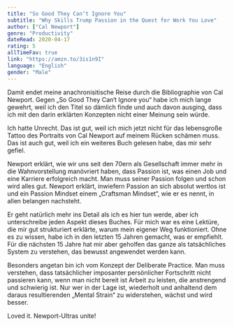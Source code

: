 ```yaml
---
title: "So Good They Can‘t Ignore You"
subtitle: "Why Skills Trump Passion in the Quest for Work You Love"
author: ["Cal Newport"]
genre: "Productivity"
dateRead: 2020-04-17
rating: 5
allTimeFav: true
link: "https://amzn.to/3is1n9I"
language: "English"
gender: "Male"
---
```


Damit endet meine anachronisitische Reise durch die Bibliographie von Cal Newport. Gegen „So Good They Can‘t Ignore you“ habe ich mich lange gewehrt, weil ich den Titel so dämlich finde und auch davon ausging, dass ich mit den darin erklärten Konzepten nicht einer Meinung sein würde.

Ich hatte Unrecht. Das ist gut, weil ich mich jetzt nicht für das lebensgroße Tattoo des Portraits von Cal Newport auf meinem Rücken schämen muss. Das ist auch gut, weil ich ein weiteres Buch gelesen habe, das mir sehr gefiel.

Newport erklärt, wie wir uns seit den 70ern als Gesellschaft immer mehr in die Wahnvorstellung manövriert haben, dass Passion ist, was einen Job und eine Karriere erfolgreich macht. Man muss seiner Passion folgen und schon wird alles gut. Newport erklärt, inwiefern Passion an sich absolut wertlos ist und ein Passion Mindset einem „Craftsman Mindset“, wie er es nennt, in allen belangen nachsteht.

Er geht natürlich mehr ins Detail als ich es hier tun werde, aber ich unterschreibe jeden Aspekt dieses Buches. Für mich war es eine Lektüre, die mir gut strukturiert erklärte, warum mein eigener Weg funktioniert. Ohne es zu wissen, habe ich in den letzten 15 Jahren gemacht, was er empfiehlt. Für die nächsten 15 Jahre hat mir aber geholfen das ganze als tatsächliches System zu verstehen, das bewusst angewendet werden kann.

Besonders angetan bin ich vom Konzept der Deliberate Practice. Man muss verstehen, dass tatsächlicher imposanter persönlicher Fortschritt nicht passieren kann, wenn man nicht bereit ist Arbeit zu leisten, die anstrengend und schwierig ist. Nur wer in der Lage ist, wiederholt und anhaltend dem daraus resultierenden „Mental Strain“ zu widerstehen, wächst und wird besser.

Loved it. Newport-Ultras unite!
